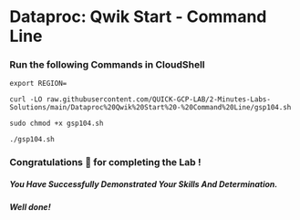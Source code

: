 # Dataproc: Qwik Start - Command Line 

### Run the following Commands in CloudShell

```
export REGION=
```
```
curl -LO raw.githubusercontent.com/QUICK-GCP-LAB/2-Minutes-Labs-Solutions/main/Dataproc%20Qwik%20Start%20-%20Command%20Line/gsp104.sh

sudo chmod +x gsp104.sh

./gsp104.sh
```

### Congratulations 🎉 for completing the Lab !

##### *You Have Successfully Demonstrated Your Skills And Determination.*

#### *Well done!*

